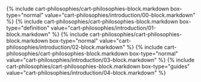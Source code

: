 
{% include cart-philosophies/cart-philosophies-block.markdown box-type="normal" 
value="cart-philosophies/introduction/00-block.markdown" %}
{% include cart-philosophies/cart-philosophies-block.markdown box-type="definition" 
value="cart-philosophies/introduction/01-block.markdown" %}
{% include cart-philosophies/cart-philosophies-block.markdown box-type="normal" 
value="cart-philosophies/introduction/02-block.markdown" %}
{% include cart-philosophies/cart-philosophies-block.markdown box-type="normal" 
value="cart-philosophies/introduction/03-block.markdown" %}
{% include cart-philosophies/cart-philosophies-block.markdown box-type="guides" 
value="cart-philosophies/introduction/04-block.markdown" %}